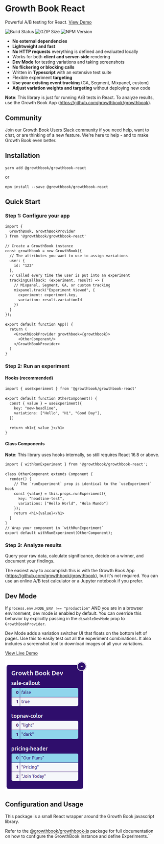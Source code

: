 # Growth Book React

Powerful A/B testing for React. [View Demo](https://growthbook.github.io/growthbook-react/)

![Build Status](https://github.com/growthbook/growthbook-js/workflows/Build/badge.svg) ![GZIP Size](https://img.shields.io/badge/gzip%20size-1.45KB-informational) ![NPM Version](https://img.shields.io/npm/v/@growthbook/growthbook-react)

-  **No external dependencies**
-  **Lightweight and fast**
-  **No HTTP requests** everything is defined and evaluated locally
-  Works for both **client and server-side** rendering
-  **Dev Mode** for testing variations and taking screenshots
-  **No flickering or blocking calls**
-  Written in **Typescript** with an extensive test suite
-  Flexible experiment **targeting**
-  **Use your existing event tracking** (GA, Segment, Mixpanel, custom)
-  **Adjust variation weights and targeting** without deploying new code

**Note**: This library is just for running A/B tests in React. To analyze results, use the Growth Book App (https://github.com/growthbook/growthbook).

## Community

Join [our Growth Book Users Slack community](https://join.slack.com/t/growthbookusers/shared_invite/zt-oiq9s1qd-dHHvw4xjpnoRV1QQrq6vUg) if you need help, want to chat, or are thinking of a new feature. We're here to help - and to make Growth Book even better.

## Installation

`yarn add @growthbook/growthbook-react` 

or 

`npm install --save @growthbook/growthbook-react`

## Quick Start

### Step 1: Configure your app 
```tsx
import {
  GrowthBook, GrowthBookProvider
} from '@growthbook/growthbook-react'

// Create a GrowthBook instance
const growthbook = new GrowthBook({
  // The attributes you want to use to assign variations
  user: {
    id: "123"
  },
  // Called every time the user is put into an experiment
  trackingCallback: (experiment, result) => {
    // Mixpanel, Segment, GA, or custom tracking
    mixpanel.track("Experiment Viewed", {
      experiment: experiment.key,
      variation: result.variationId
    })
  }
});

export default function App() {
  return (
    <GrowthBookProvider growthbook={growthbook}>
      <OtherComponent/>
    </GrowthBookProvider>
  )
}
```

### Step 2: Run an experiment

#### Hooks (recommended)

```tsx
import { useExperiment } from '@growthbook/growthbook-react'

export default function OtherComponent() {
  const { value } = useExperiment({
    key: "new-headline",
    variations: ["Hello", "Hi", "Good Day"],
  })

  return <h1>{ value }</h1>
}
```

#### Class Components

**Note:** This library uses hooks internally, so still requires React 16.8 or above.

```tsx
import { withRunExperiment } from '@growthbook/growthbook-react';

class OtherComponent extends Component {
  render() {
    // The `runExperiment` prop is identical to the `useExperiment` hook
    const {value} = this.props.runExperiment({
      key: "headline-test",
      variations: ["Hello World", "Hola Mundo"]
    });
    return <h1>{value}</h1>
  }
}
// Wrap your component in `withRunExperiment`
export default withRunExperiment(OtherComponent);
```

### Step 3: Analyze results

Query your raw data, calculate significance, decide on a winner, and document your findings.

The easiest way to accomplish this is with the Growth Book App (https://github.com/growthbook/growthbook), but it's not required. You can use an online A/B test calculator or a Jupyter notebook if you prefer.

## Dev Mode

If `process.env.NODE_ENV !== "production"` AND you are in a browser environment, dev mode is enabled by default. You can override this behavior by explicitly passing in the `disableDevMode` prop to `GrowthBookProvider`.

Dev Mode adds a variation switcher UI that floats on the bottom left of pages.  Use this to easily test out all the experiment combinations. It also includes a screenshot tool to download images of all your variations.

[View Live Demo](https://growthbook.github.io/growthbook-react/)

![Dev Mode Variation Switcher](variation-switcher.png)

## Configuration and Usage

This package is a small React wrapper around the Growth Book javascript library.

Refer to the [@growthbook/growthbook-js](https://github.com/growthbook/growthbook-js) package for full documentation on how to configure the GrowthBook instance and define Experiments.``